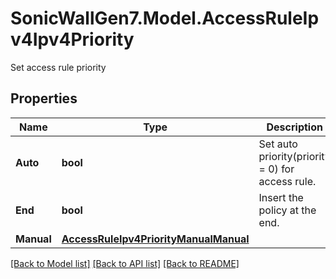 # SonicWallGen7.Model.AccessRuleIpv4Ipv4Priority
Set access rule priority

## Properties

Name | Type | Description | Notes
------------ | ------------- | ------------- | -------------
**Auto** | **bool** | Set auto priority(priority &#x3D; 0) for access rule. | [optional] 
**End** | **bool** | Insert the policy at the end. | [optional] 
**Manual** | [**AccessRuleIpv4PriorityManualManual**](AccessRuleIpv4PriorityManualManual.md) |  | [optional] 

[[Back to Model list]](../README.md#documentation-for-models) [[Back to API list]](../README.md#documentation-for-api-endpoints) [[Back to README]](../README.md)

